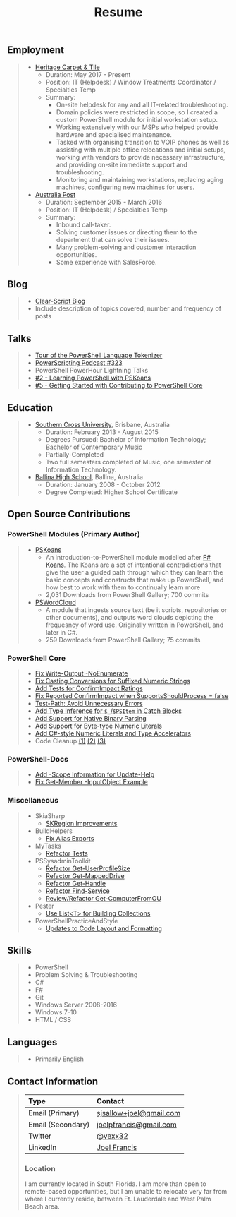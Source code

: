 ﻿---
layout: post
title: Resume
permalink: /resume/
---

## Employment

> - [Heritage Carpet & Tile](http://www.heritageflooring.com/)
>   - Duration: May 2017 - Present
>   - Position: IT (Helpdesk) / Window Treatments Coordinator / Specialties Temp
>   - Summary:
>     - On-site helpdesk for any and all IT-related troubleshooting.
>     - Domain policies were restricted in scope, so I created a custom PowerShell module for initial workstation setup.
>     - Working extensively with our MSPs who helped provide hardware and specialised maintenance.
>     - Tasked with organising transition to VOIP phones as well as assisting with multiple office relocations and initial setups, working with vendors to provide necessary infrastructure, and providing on-site immediate support and troubleshooting.
>     - Monitoring and maintaining workstations, replacing aging machines, configuring new machines for users.
> - [Australia Post](https://auspost.com.au/)
>   - Duration: September 2015 - March 2016
>   - Position: IT (Helpdesk) / Specialties Temp
>   - Summary:
>     - Inbound call-taker.
>     - Solving customer issues or directing them to the department that can solve their issues.
>     - Many problem-solving and customer interaction opportunities.
>     - Some experience with SalesForce.

## Blog

> - [Clear-Script Blog](http://joel.pwsh.ca/)
> - Include description of topics covered, number and frequency of posts

## Talks

> - [Tour of the PowerShell Language Tokenizer](https://www.youtube.com/watch?v=PxwHElPtD-0&t=627s)
> - [PowerScripting Podcast #323](https://powershell.org/2019/03/episode-323-powerscripting-podcast-joel-sallow/)
> - PowerShell PowerHour Lightning Talks
> - [#2 - Learning PowerShell with PSKoans](https://youtu.be/3Yq4sVWJrWo?t=54m)
> - [#5 - Getting Started with Contributing to PowerShell Core](https://youtu.be/kt-nrHbgTns?t=1h5m8s)

## Education

> - [Southern Cross University](https://www.scu.edu.au/), Brisbane, Australia
>   - Duration: February 2013 - August 2015
>   - Degrees Pursued: Bachelor of Information Technology; Bachelor of Contemporary Music
>   - Partially-Completed
>   - Two full semesters completed of Music, one semester of Information Technology.
> - [Ballina High School](https://ballina-h.schools.nsw.gov.au/), Ballina, Australia
>   - Duration: January 2008 - October 2012
>   - Degree Completed: Higher School Certificate

## Open Source Contributions

### PowerShell Modules (Primary Author)

> - [PSKoans](https://www.powershellgallery.com/packages/PSKoans/0.42.2)
>   - An introduction-to-PowerShell module modelled after [F# Koans](https://github.com/ChrisMarinos/FSharpKoans). The Koans are a set of intentional contradictions that give the user a guided path through which they can learn the basic concepts and constructs that make up PowerShell, and how best to work with them to continually learn more
>   - 2,031 Downloads from PowerShell Gallery; 700 commits
> - [PSWordCloud](https://www.powershellgallery.com/packages/PSWordCloud/2.1.0)
>   - A module that ingests source text (be it scripts, repositories or other documents), and outputs word clouds depicting the frequesncy of word use. Originally written in PowerShell, and later in C#.
>   - 259 Downloads from PowerShell Gallery; 75 commits

### PowerShell Core

> - [Fix Write-Output -NoEnumerate](https://github.com/PowerShell/PowerShell/pull/9069)
> - [Fix Casting Conversions for Suffixed Numeric Strings](https://github.com/PowerShell/PowerShell/pull/8681)
> - [Add Tests for ConfirmImpact Ratings](https://github.com/PowerShell/PowerShell/pull/8214)
> - [Fix Reported ConfirmImpact when SupportsShouldProcess = false](https://github.com/PowerShell/PowerShell/pull/8209)
> - [Test-Path: Avoid Unnecessary Errors](https://github.com/PowerShell/PowerShell/pull/8080)
> - [Add Type Inference for `$_`/`$PSItem` in Catch Blocks](https://github.com/PowerShell/PowerShell/pull/8020)
> - [Add Support for Native Binary Parsing](https://github.com/PowerShell/PowerShell/pull/7993)
> - [Add Support for Byte-type Numeric Literals](https://github.com/PowerShell/PowerShell/pull/7901)
> - [Add C#-style Numeric Literals and Type Accelerators](https://github.com/PowerShell/PowerShell/pull/7813)
> - Code Cleanup [(1)](https://github.com/PowerShell/PowerShell/pull/9074) [(2)](https://github.com/PowerShell/PowerShell/pull/9021) [(3)](https://github.com/PowerShell/PowerShell/pull/8683)

### PowerShell-Docs

> - [Add -Scope Information for Update-Help](https://github.com/MicrosoftDocs/PowerShell-Docs/pull/3527)
> - [Fix Get-Member -InputObject Example](https://github.com/MicrosoftDocs/PowerShell-Docs/pull/3373)

### Miscellaneous

> - SkiaSharp
>   - [SKRegion Improvements](https://github.com/mono/SkiaSharp/pull/788)
> - BuildHelpers
>   - [Fix Alias Exports](https://github.com/RamblingCookieMonster/BuildHelpers/pull/93)
> - MyTasks
>   - [Refactor Tests](https://github.com/jdhitsolutions/MyTasks/pull/34)
> - PSSysadminToolkit
>   - [Refactor Get-UserProfileSize](https://github.com/steviecoaster/PSSysadminToolkit/pull/39)
>   - [Refactor Get-MappedDrive](https://github.com/steviecoaster/PSSysadminToolkit/pull/34)
>   - [Refactor Get-Handle](https://github.com/steviecoaster/PSSysadminToolkit/pull/32)
>   - [Refactor Find-Service](https://github.com/steviecoaster/PSSysadminToolkit/pull/31)
>   - [Review/Refactor Get-ComputerFromOU](https://github.com/steviecoaster/PSSysadminToolkit/pull/21)
> - Pester
>   - [Use List\<T\> for Building Collections](https://github.com/pester/Pester/pull/1144)
> - PowerShellPracticeAndStyle
>   - [Updates to Code Layout and Formatting](https://github.com/PoshCode/PowerShellPracticeAndStyle/pull/115)

## Skills

> - PowerShell
> - Problem Solving & Troubleshooting
> - C#
> - F#
> - Git
> - Windows Server 2008-2016
> - Windows 7-10
> - HTML / CSS

## Languages

> - Primarily English

## Contact Information

> | Type              | Contact                                                            |
> | :---------------- | :----------------------------------------------------------------- |
> | Email (Primary)   | sjsallow+joel@gmail.com                                            |
> | Email (Secondary) | joelpfrancis@gmail.com                                             |
> | Twitter           | [@vexx32](https://twitter.com/vexx32)                              |
> | LinkedIn          | [Joel Francis](https://www.linkedin.com/in/joel-francis-356539128) |
>
> ### Location
>
> I am currently located in South Florida. I am more than open to remote-based opportunities, but I am unable to relocate very far from where I currently reside, between Ft. Lauderdale and West Palm Beach area.
